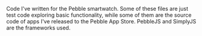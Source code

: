Code I've written for the Pebble smartwatch. Some of these files are just test code exploring basic functionality, while some of them are the source code of apps I've released to the Pebble App Store. PebbleJS and SimplyJS are the frameworks used.
